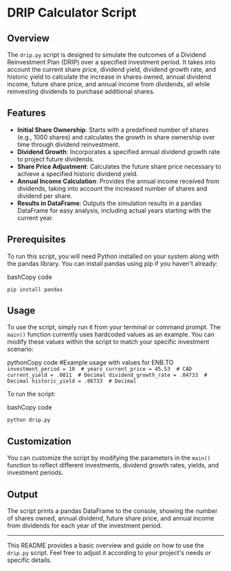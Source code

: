 # DRIP Calculator Script

## Overview

The `drip.py` script is designed to simulate the outcomes of a Dividend Reinvestment Plan (DRIP) over a specified investment period. It takes into account the current share price, dividend yield, dividend growth rate, and historic yield to calculate the increase in shares owned, annual dividend income, future share price, and annual income from dividends, all while reinvesting dividends to purchase additional shares.

## Features

-   **Initial Share Ownership**: Starts with a predefined number of shares (e.g., 1000 shares) and calculates the growth in share ownership over time through dividend reinvestment.
-   **Dividend Growth**: Incorporates a specified annual dividend growth rate to project future dividends.
-   **Share Price Adjustment**: Calculates the future share price necessary to achieve a specified historic dividend yield.
-   **Annual Income Calculation**: Provides the annual income received from dividends, taking into account the increased number of shares and dividend per share.
-   **Results in DataFrame**: Outputs the simulation results in a pandas DataFrame for easy analysis, including actual years starting with the current year.

## Prerequisites

To run this script, you will need Python installed on your system along with the pandas library. You can install pandas using pip if you haven't already:

bashCopy code

`pip install pandas` 

## Usage

To use the script, simply run it from your terminal or command prompt. The `main()` function currently uses hardcoded values as an example. You can modify these values within the script to match your specific investment scenario:

pythonCopy code
#Example usage with values for ENB.TO 
`   investment_period = 10  # years
    current_price = 45.53  # CAD
    current_yield = .0811  # Decimal
    dividend_growth_rate = .04733  # Decimal
    historic_yield = .06733  # Decimal` 

To run the script:

bashCopy code

`python drip.py` 

## Customization

You can customize the script by modifying the parameters in the `main()` function to reflect different investments, dividend growth rates, yields, and investment periods.

## Output

The script prints a pandas DataFrame to the console, showing the number of shares owned, annual dividend, future share price, and annual income from dividends for each year of the investment period.

----------

This README provides a basic overview and guide on how to use the `drip.py` script. Feel free to adjust it according to your project's needs or specific details.